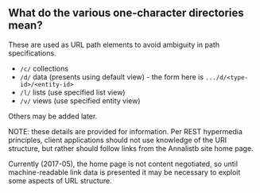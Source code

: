 ## What do the various one-character directories mean?

These are used as URL path elements to avoid ambiguity in path specifications.

*   `/c/` collections
*   `/d/` data (presents using default view) - the form here is `.../d/<type-id>/<entity-id>`
*   `/l/` lists (use specified list view)
*   `/v/` views (use specified entity view)

Others may be added later.

NOTE: these details are provided for information.  Per REST hypermedia principles, client applications should not use knowledge of the URI structure, but rather should follow links from the Annalistb site home page.

Currently (2017-05), the home page is not content negotiated, so until machine-readable link data is presented it may be necessary to exploit some aspects of URL structure.

